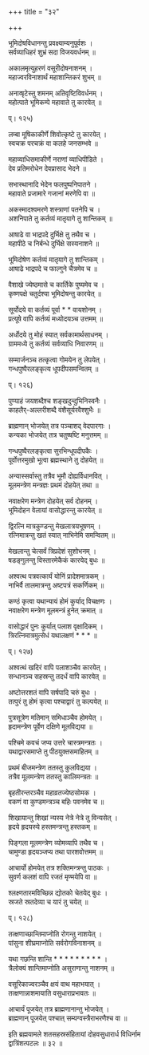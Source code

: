 +++
title = "३२"

+++

  
  
  
भूमिदोषविधानन्तु प्रवक्ष्याम्यनुपूर्वशः ।  
सर्वव्याधिहरं शुभ्रं सदा विजयवर्धनम् ॥  
  
अकालमृत्युहरणं वसूरीदोषनाशनम् ।  
महाज्वरविनाशार्थं महाशान्तिकरं शुभम् ॥  
  
अनाव्षृटेस्तु शमनम् अतिवृष्टिविवर्धनम् ।  
महोत्पाते भूमिकम्पे महावाते तु कारयेत् ॥  
  
प्। १२५)  
  
लम्बा मूषिकाकीर्णे शिवोत्कृष्टे तु कारयेत् ।  
स्वचक्र परचक्रं वा कलहे जनसम्भवे ॥  
  
महाव्याधिसमाकीर्णे नराणां व्याधिपीडिते ।  
देव प्रतिमरोधेन देवप्रासाद भेदने ॥  
  
सभास्थानादि भेदेन फलपुष्पनिपातने ।  
महावाते प्रजामारे गजानां मरणेपि वा ॥  
  
अकस्मादश्वमरणे शस्त्राणां पतनेपि च ।  
अशनिपाते तु कर्तव्यं मातृयागे तु शान्तिकम् ॥  
  
आषाढे वा भाद्रपदे दुर्भिक्षे तु तथैव च ।  
महापीठे च निर्बन्धे दुर्भिक्षे सस्यनाशने ॥  
  
भूमिदोषेण कर्तव्यं मातृयागे तु शान्तिकम् ।  
आषाढे भाद्रपदे च फाल्गुने चैत्रमेव च ॥  
  
वैशाखे ज्येष्ठमासे च कार्तिके पुष्यमेव च ।  
कृष्णपक्षे चतुर्दश्या भूमिदोषन्तु कारयेत् ॥  
  
सूर्योदये वा कर्तव्यं पूर्वा * * वायशोनम् ।  
प्रत्यूषे वापि कर्तव्यं मध्योदयञ्च उत्तमम् ॥  
  
अर्धोदये तु मोहं स्यात् सर्वकामार्थसाधनम् ।  
ग्राममध्ये तु कर्तव्यं सर्वव्याधि निवारणम् ॥  
  
सम्मार्जनञ्च तत्कृत्वा गोमयेन तु लेपयेत् ।  
गन्धपुष्पैरलङ्कृत्य धूपदीपसमन्वितम् ॥  
  
प्। १२६)  
  
पुण्याहं जयशब्दैश्च शङ्खदुन्दुभिनिस्वनैः ।  
काहलैर्-अल्लरीशब्दै वंशैसूर्यरवैश्शुभैः ॥  
  
ब्राह्मणान् भोजयेत् तत्र पञ्चाशद् वेदपारगाः ।  
कन्यका भोजयेत् तत्र चतुष्षष्टि मनुत्तमम् ॥  
  
गन्धपुष्पैरलङ्कृत्वा सुरभिन्धूपदीपकैः ।  
पूर्वोत्तरमुखो भूत्वा ब्रह्मस्थाने तु दोहयेत् ॥  
  
अन्यास्सर्वास्तु तत्रैव भूमौ दोह्यर्विधानवित् ।  
मूलमन्त्रेण मन्त्रज्ञः प्रथमं दोहयेत् तथा ॥  
  
नवाक्षरेण मन्त्रेण दोहयेत् सर्व दोहनम् ।  
भूमिदोहन वेलायां वासोद्धारन्तु कारयेत् ॥  
  
द्विरत्नि मात्रकुण्डन्तु मेखलात्रयभूषणम् ।  
रत्निमात्रन्तु खतं स्यात् नाभिनेमि समन्वितम् ॥  
  
मेखलान्तु चेत्सर्वं त्रिप्रदेशं सुशोभनम् ।  
षडङ्गुलन्तु विस्तारमेकैकं कारयेद् बुधः ॥  
  
अश्वत्थ पत्रवत्कार्यं योनिं प्रादेशमात्रकम् ।  
नाभिर्वै तालमात्रन्तु अष्टपत्रं सकर्णिकम् ॥  
  
कण्ठं कृत्वा यथान्यायं होमं कुर्याद् विचक्षणः ।  
नवाक्षरेण मन्त्रेण मूलमन्त्रं हुनेत् क्रमात् ॥  
  
वासोद्धारं पुनः कुर्यात् पलाश वृक्षादिकम् ।  
त्रिरत्निमात्रमुत्सेधं यथालक्षणं * * * ॥  
  
प्। १२७)  
  
अश्वत्थं खदिरं वापि पलाशञ्चैव कारयेत् ।  
सन्धानञ्च सहस्रन्तु तदर्धं वापि कारयेत् ॥  
  
अष्टोत्तरशतं वापि सर्षपादि चरुं बुधः ।  
तत्पुरं तु होमं कृत्वा पश्चाद्वारं तु कल्पयेत् ॥  
  
पुत्रसूत्रेण मतिमान् समिधाञ्चैव होमयेत् ।  
हृदामन्त्रेण पूर्वेण दक्षिणे मूलविद्यया ॥  
  
पश्चिमे कवचं जप्य उत्तरे चास्त्रमन्त्रतः ।  
यथाद्वारसमाप्ते तु पीठयुक्तसमाहितम् ॥  
  
प्रथमं बीजमन्त्रेण ततस्तु कुलविद्यया ।  
तत्रैव मूलमन्त्रेण ततस्तु कालिमन्त्रतः ॥  
  
बृहतीरन्तरञ्चैव महाव्रतज्येष्ठसोमक ।  
वकणं वा कुण्डमन्त्रञ्च बहिः पवनमेव च ॥  
  
शिखायान्तु शिखां न्यस्य नेत्रे नेत्रे तु विन्यसेत् ।  
हृदये हृदयस्ये हस्तमन्त्रन्तु हस्तकम् ॥  
  
पिङ्गला मूलमन्त्रेण व्योमव्यापि तथैव च ।  
चामुण्डा हृदयञ्जप्य तथा पारशवोत्तमम् ॥  
  
आचार्यो होमयेत् तत्र शक्तिमन्त्रन्तु पाठकः ।  
सुवर्ण कलशं वापि रजतं मृण्मयेपि वा ॥  
  
श्लक्ष्णतारमविच्छिन्न द्योतको चेतयेद् बुधः ।  
स्रजते स्रतदेव्या च यारं तु चयेत् ॥  
  
प्। १२८)  
  
तत्क्षणाच्छान्तिमाप्नोति रोगन्तु नाशयेत् ।  
पांसुना शीघ्रमाप्नोति सर्वरोगविनाशनम् ॥  
  
यथा गछन्ति शान्ति * * * * * * * * * ।  
त्रैलोक्यं शान्तिमाप्नोति असुराणान्तु नाशनम् ॥  
  
वसूरिकाज्वरञ्चैव क्षयं वाथ महाभयात् ।  
तत्क्षणान्नाशमायाति वसुधाराप्रभावतः ॥  
  
आचार्यं पूजयेत् तत्र ब्राह्मणानान्तु भोजयेत् ।  
ब्राह्मणान् पूजयेत् पश्चात् सम्यग्वस्त्रैराभरणैश्च वा ॥  
  
इति ब्रह्मयामले शतसहस्रसंहितायां दोहवसुधारार्ध विधिर्नाम   
द्वात्रिंशत्पटलः ॥ ३२ ॥
